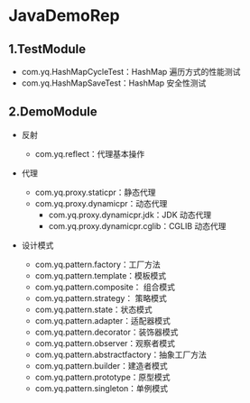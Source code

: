 # JavaDemoRep
## 1.TestModule

* com.yq.HashMapCycleTest：HashMap 遍历方式的性能测试
* com.yq.HashMapSaveTest：HashMap 安全性测试



## 2.DemoModule

* 反射
  * com.yq.reflect：代理基本操作

* 代理
  * com.yq.proxy.staticpr：静态代理
  * com.yq.proxy.dynamicpr：动态代理
    * com.yq.proxy.dynamicpr.jdk：JDK 动态代理
    * com.yq.proxy.dynamicpr.cglib：CGLIB 动态代理

* 设计模式
  * com.yq.pattern.factory：工厂方法
  * com.yq.pattern.template：模板模式
  * com.yq.pattern.composite： 组合模式
  * com.yq.pattern.strategy： 策略模式
  * com.yq.pattern.state：状态模式
  * com.yq.pattern.adapter：适配器模式
  * com.yq.pattern.decorator：装饰器模式
  * com.yq.pattern.observer：观察者模式
  * com.yq.pattern.abstractfactory：抽象工厂方法
  * com.yq.pattern.builder：建造者模式
  * com.yq.pattern.prototype：原型模式
  * com.yq.pattern.singleton：单例模式